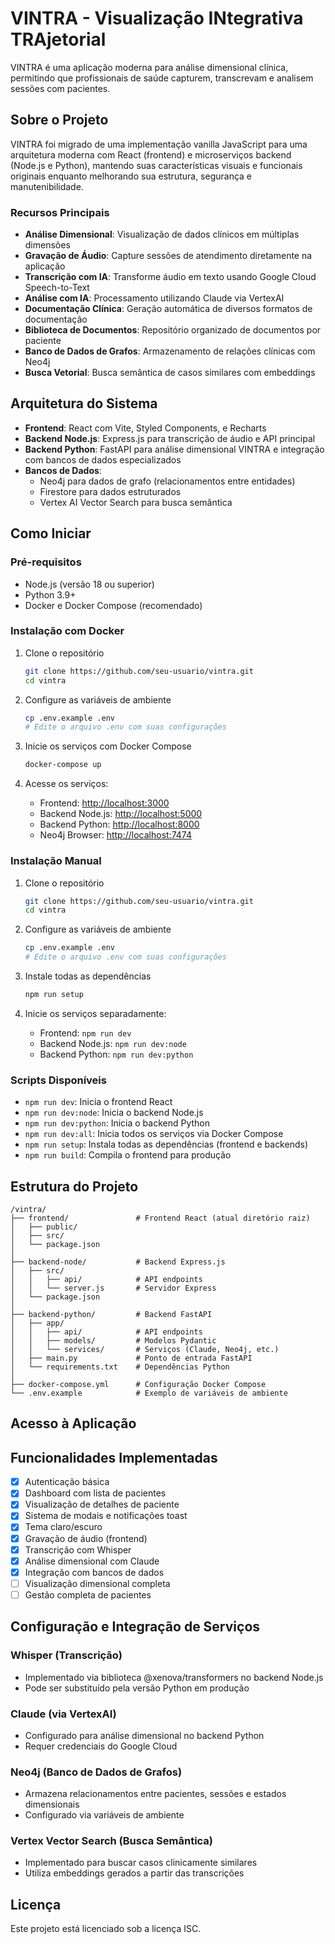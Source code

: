 # VINTRA - Visualização INtegrativa TRAjetorial

VINTRA é uma aplicação moderna para análise dimensional clínica, permitindo que profissionais de saúde capturem, transcrevam e analisem sessões com pacientes.

## Sobre o Projeto

VINTRA foi migrado de uma implementação vanilla JavaScript para uma arquitetura moderna com React (frontend) e microserviços backend (Node.js e Python), mantendo suas características visuais e funcionais originais enquanto melhorando sua estrutura, segurança e manutenibilidade.

### Recursos Principais

- **Análise Dimensional**: Visualização de dados clínicos em múltiplas dimensões
- **Gravação de Áudio**: Capture sessões de atendimento diretamente na aplicação
- **Transcrição com IA**: Transforme áudio em texto usando Google Cloud Speech-to-Text
- **Análise com IA**: Processamento utilizando Claude via VertexAI
- **Documentação Clínica**: Geração automática de diversos formatos de documentação
- **Biblioteca de Documentos**: Repositório organizado de documentos por paciente
- **Banco de Dados de Grafos**: Armazenamento de relações clínicas com Neo4j
- **Busca Vetorial**: Busca semântica de casos similares com embeddings

## Arquitetura do Sistema

- **Frontend**: React com Vite, Styled Components, e Recharts
- **Backend Node.js**: Express.js para transcrição de áudio e API principal
- **Backend Python**: FastAPI para análise dimensional VINTRA e integração com bancos de dados especializados
- **Bancos de Dados**: 
  - Neo4j para dados de grafo (relacionamentos entre entidades)
  - Firestore para dados estruturados
  - Vertex AI Vector Search para busca semântica

## Como Iniciar

### Pré-requisitos

- Node.js (versão 18 ou superior)
- Python 3.9+
- Docker e Docker Compose (recomendado)

### Instalação com Docker

1. Clone o repositório
   ```bash
   git clone https://github.com/seu-usuario/vintra.git
   cd vintra
   ```

2. Configure as variáveis de ambiente
   ```bash
   cp .env.example .env
   # Edite o arquivo .env com suas configurações
   ```

3. Inicie os serviços com Docker Compose
   ```bash
   docker-compose up
   ```

4. Acesse os serviços:
   - Frontend: [http://localhost:3000](http://localhost:3000)
   - Backend Node.js: [http://localhost:5000](http://localhost:5000)
   - Backend Python: [http://localhost:8000](http://localhost:8000)
   - Neo4j Browser: [http://localhost:7474](http://localhost:7474)

### Instalação Manual

1. Clone o repositório
   ```bash
   git clone https://github.com/seu-usuario/vintra.git
   cd vintra
   ```

2. Configure as variáveis de ambiente
   ```bash
   cp .env.example .env
   # Edite o arquivo .env com suas configurações
   ```

3. Instale todas as dependências
   ```bash
   npm run setup
   ```

4. Inicie os serviços separadamente:
   - Frontend: `npm run dev`
   - Backend Node.js: `npm run dev:node`
   - Backend Python: `npm run dev:python`

### Scripts Disponíveis

- `npm run dev`: Inicia o frontend React
- `npm run dev:node`: Inicia o backend Node.js
- `npm run dev:python`: Inicia o backend Python
- `npm run dev:all`: Inicia todos os serviços via Docker Compose
- `npm run setup`: Instala todas as dependências (frontend e backends)
- `npm run build`: Compila o frontend para produção

## Estrutura do Projeto

```
/vintra/
├── frontend/               # Frontend React (atual diretório raiz)
│   ├── public/
│   ├── src/
│   └── package.json
│
├── backend-node/           # Backend Express.js
│   ├── src/
│   │   ├── api/            # API endpoints
│   │   └── server.js       # Servidor Express
│   └── package.json
│
├── backend-python/         # Backend FastAPI
│   ├── app/
│   │   ├── api/            # API endpoints
│   │   ├── models/         # Modelos Pydantic
│   │   └── services/       # Serviços (Claude, Neo4j, etc.)
│   ├── main.py             # Ponto de entrada FastAPI
│   └── requirements.txt    # Dependências Python
│
├── docker-compose.yml      # Configuração Docker Compose
└── .env.example            # Exemplo de variáveis de ambiente
```

## Acesso à Aplicação

## Funcionalidades Implementadas

- [x] Autenticação básica
- [x] Dashboard com lista de pacientes
- [x] Visualização de detalhes de paciente
- [x] Sistema de modais e notificações toast
- [x] Tema claro/escuro
- [x] Gravação de áudio (frontend)
- [x] Transcrição com Whisper
- [x] Análise dimensional com Claude
- [x] Integração com bancos de dados
- [ ] Visualização dimensional completa
- [ ] Gestão completa de pacientes

## Configuração e Integração de Serviços

### Whisper (Transcrição)
- Implementado via biblioteca @xenova/transformers no backend Node.js
- Pode ser substituído pela versão Python em produção

### Claude (via VertexAI)
- Configurado para análise dimensional no backend Python
- Requer credenciais do Google Cloud

### Neo4j (Banco de Dados de Grafos)
- Armazena relacionamentos entre pacientes, sessões e estados dimensionais
- Configurado via variáveis de ambiente

### Vertex Vector Search (Busca Semântica)
- Implementado para buscar casos clinicamente similares
- Utiliza embeddings gerados a partir das transcrições

## Licença

Este projeto está licenciado sob a licença ISC.